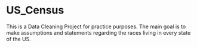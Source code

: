 # US_Census

This is a Data Cleaning Project for practice purposes. The main goal is to make assumptions and statements regarding the races living in every state of the US.
